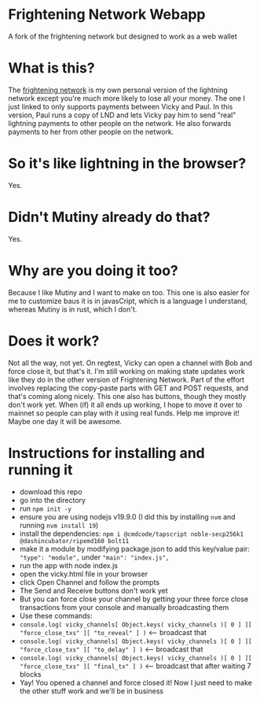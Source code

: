 # Frightening Network Webapp
A fork of the frightening network but designed to work as a web wallet

# What is this?

The [frightening network](https://github.com/supertestnet/frightening-network) is my own personal version of the lightning network except you're much more likely to lose all your money. The one I just linked to only supports payments between Vicky and Paul. In this version, Paul runs a copy of LND and lets Vicky pay him to send "real" lightning payments to other people on the network. He also forwards payments to her from other people on the network.

# So it's like lightning in the browser?

Yes.

# Didn't Mutiny already do that?

Yes.

# Why are you doing it too?

Because I like Mutiny and I want to make on too. This one is also easier for me to customize baus it is in javasCript, which is a language I understand, whereas Mutiny is in rust, which I don't.

# Does it work?

Not all the way, not yet. On regtest, Vicky can open a channel with Bob and force close it, but that's it. I'm still working on making state updates work like they do in the other version of Frightening Network. Part of the effort involves replacing the copy-paste parts with GET and POST requests, and that's coming along nicely. This one also has buttons, though they mostly don't work yet. When (if) it all ends up working, I hope to move it over to mainnet so people can play with it using real funds. Help me improve it! Maybe one day it will be awesome.

# Instructions for installing and running it

- download this repo
- go into the directory
- run `npm init -y`
- ensure you are using nodejs v19.9.0 (I did this by installing `nvm` and running `nvm install 19`)
- install the dependencies: `npm i @cmdcode/tapscript noble-secp256k1 @dashincubator/ripemd160 bolt11`
- make it a module by modifying package.json to add this key/value pair: `"type": "module",` under `"main": "index.js",`
- run the app with node index.js
- open the vicky.html file in your browser
- click Open Channel and follow the prompts
- The Send and Receive buttons don't work yet
- But you can force close your channel by getting your three force close transactions from your console and manually broadcasting them
- Use these commands:
- `console.log( vicky_channels[ Object.keys( vicky_channels )[ 0 ] ][ "force_close_txs" ][ "to_reveal" ] )` <-- broadcast that
- `console.log( vicky_channels[ Object.keys( vicky_channels )[ 0 ] ][ "force_close_txs" ][ "to_delay" ] )` <-- broadcast that
- `console.log( vicky_channels[ Object.keys( vicky_channels )[ 0 ] ][ "force_close_txs" ][ "final_tx" ] )` <-- broadcast that after waiting 7 blocks
- Yay! You opened a channel and force closed it! Now I just need to make the other stuff work and we'll be in business
